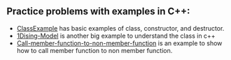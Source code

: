 ## Practice problems with examples in C++:
+ [ClassExample](ClassExample) has basic examples of class, constructor, and destructor.  
+ [1Dising-Model](1Dising-Model) is another big example to understand the class in c++
+ [Call-member-function-to-non-member-function](call_memberfn_to_non_memfn.cpp) is an example to show how to call member function to non member function.
